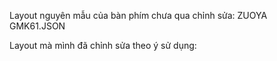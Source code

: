 Layout nguyên mẫu của bàn phím chưa qua chỉnh sửa: ZUOYA GMK61.JSON


Layout mà mình đã chỉnh sửa theo ý sử dụng: 
